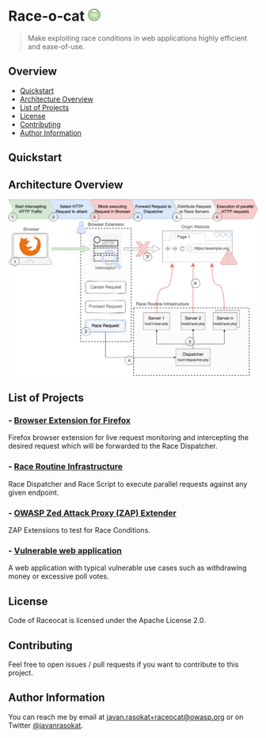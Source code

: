 # Race-o-cat <img src="docs/logo/logo-tamper.png" width="25" height="25">
> Make exploiting race conditions in web applications highly efficient and ease-of-use.

## Overview

- [Quickstart](#quickstart)
- [Architecture Overview](#architecture-overview)
- [List of Projects](#list-of-projects)
- [License](#license)
- [Contributing](#contributing)
- [Author Information](#author-information)

## Quickstart

## Architecture Overview

![Race Conditions](./docs/architecture/Race-Architecture.png)

## List of Projects  

### - [Browser Extension for Firefox](./browser-extension/#readme)
Firefox browser extension for live request monitoring and intercepting the desired request which will be forwarded to the Race Dispatcher.

### - [Race Routine Infrastructure](./race-routine-infrastructure/#readme)
Race Dispatcher and Race Script to execute parallel requests against any given endpoint.


### - [OWASP Zed Attack Proxy (ZAP) Extender](./zap-extender/#readme)
ZAP Extensions to test for Race Conditions.

### - [Vulnerable web application](./vuln-webapp/#readme)
A web application with typical vulnerable use cases such as withdrawing money or excessive poll votes.

## License
Code of Raceocat is licensed under the Apache License 2.0.

## Contributing

Feel free to open issues / pull requests if you want to contribute to this project.

## Author Information

You can reach me by email at javan.rasokat+raceocat@owasp.org or on Twitter [@javanrasokat](https://twitter.com/javanrasokat).
